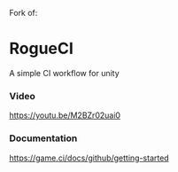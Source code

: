 Fork of:

# RogueCI
A simple CI workflow for unity

### Video

https://youtu.be/M2BZr02uai0

### Documentation

https://game.ci/docs/github/getting-started
